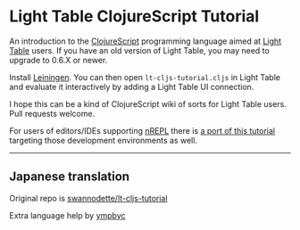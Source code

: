 # Light Table ClojureScript Tutorial

An introduction to the
[ClojureScript](http://github.com/clojure/clojurescript) programming
language aimed at [Light Table](http://www.lighttable.com) users. If you have
an old version of Light Table, you may need to upgrade to 0.6.X or newer.

Install [Leiningen](http://leiningen.org). You can then open
`lt-cljs-tutorial.cljs` in Light Table and evaluate it interactively
by adding a Light Table UI connection.

I hope this can be a kind of ClojureScript wiki of sorts for Light
Table users.  Pull requests welcome.

For users of editors/IDEs supporting [nREPL][1] there is
[a port of this tutorial][2] targeting those development environments
as well.

[1]: https://github.com/clojure/tools.nrepl
[2]: https://github.com/magomimmo/modern-cljs/tree/master/cljs-tutorial


------------------------

## Japanese translation

Original repo is [swannodette/lt-cljs-tutorial](https://github.com/swannodette/lt-cljs-tutorial)

Extra language help by [ympbyc](https://github.com/ympbyc)
